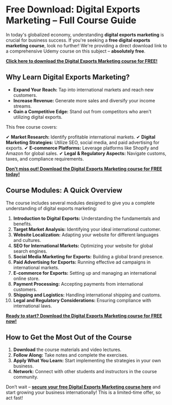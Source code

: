 # Free Download: Digital Exports Marketing – Full Course Guide

In today's globalized economy, understanding **digital exports marketing** is crucial for business success. If you're seeking a **free digital exports marketing course**, look no further! We're providing a direct download link to a comprehensive Udemy course on this subject – **absolutely free**.

[**Click here to download the Digital Exports Marketing course for FREE!**](https://udemywork.com/digital-exports-marketing)

## Why Learn Digital Exports Marketing?

*   **Expand Your Reach:** Tap into international markets and reach new customers.
*   **Increase Revenue:** Generate more sales and diversify your income streams.
*   **Gain a Competitive Edge:** Stand out from competitors who aren't utilizing digital exports.

This free course covers:

✔ **Market Research:** Identify profitable international markets.
✔ **Digital Marketing Strategies:** Utilize SEO, social media, and paid advertising for exports.
✔ **E-commerce Platforms:** Leverage platforms like Shopify and Amazon for global sales.
✔ **Legal & Regulatory Aspects:** Navigate customs, taxes, and compliance requirements.

[**Don't miss out! Download the Digital Exports Marketing course for FREE today!**](https://udemywork.com/digital-exports-marketing)

## Course Modules: A Quick Overview

The course includes several modules designed to give you a complete understanding of digital exports marketing:

1.  **Introduction to Digital Exports:** Understanding the fundamentals and benefits.
2.  **Target Market Analysis:** Identifying your ideal international customer.
3.  **Website Localization:** Adapting your website for different languages and cultures.
4.  **SEO for International Markets:** Optimizing your website for global search engines.
5.  **Social Media Marketing for Exports:** Building a global brand presence.
6.  **Paid Advertising for Exports:** Running effective ad campaigns in international markets.
7.  **E-commerce for Exports:** Setting up and managing an international online store.
8.  **Payment Processing:** Accepting payments from international customers.
9.  **Shipping and Logistics:** Handling international shipping and customs.
10. **Legal and Regulatory Considerations:** Ensuring compliance with international laws.

[**Ready to start? Download the Digital Exports Marketing course for FREE now!**](https://udemywork.com/digital-exports-marketing)

## How to Get the Most Out of the Course

1.  **Download** the course materials and video lectures.
2.  **Follow Along:** Take notes and complete the exercises.
3.  **Apply What You Learn:** Start implementing the strategies in your own business.
4.  **Network:** Connect with other students and instructors in the course community.

Don’t wait – **[secure your free Digital Exports Marketing course here](https://udemywork.com/digital-exports-marketing)** and start growing your business internationally! This is a limited-time offer, so act fast!
